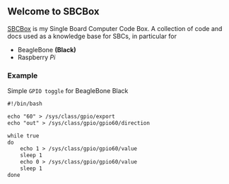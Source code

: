 ## Welcome to SBCBox

[SBCBox](https://github.com/benjamin-ti/sbcbox) is my Single Board Computer Code Box. A collection of code and docs used as a knowledge base for SBCs, in particular for 
- BeagleBone **(Black)**
- Raspberry _Pi_

### Example

Simple `GPIO toggle` for BeagleBone Black

```markdown
#!/bin/bash

echo "60" > /sys/class/gpio/export
echo "out" > /sys/class/gpio/gpio60/direction

while true
do
    echo 1 > /sys/class/gpio/gpio60/value
    sleep 1
    echo 0 > /sys/class/gpio/gpio60/value
    sleep 1
done
```
